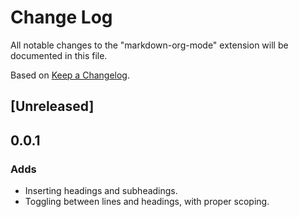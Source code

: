 # Change Log

All notable changes to the "markdown-org-mode" extension will be documented in
this file.

Based on [Keep a Changelog](http://keepachangelog.com/).

## [Unreleased]

## 0.0.1
### Adds
- Inserting headings and subheadings.
- Toggling between lines and headings, with proper scoping.
